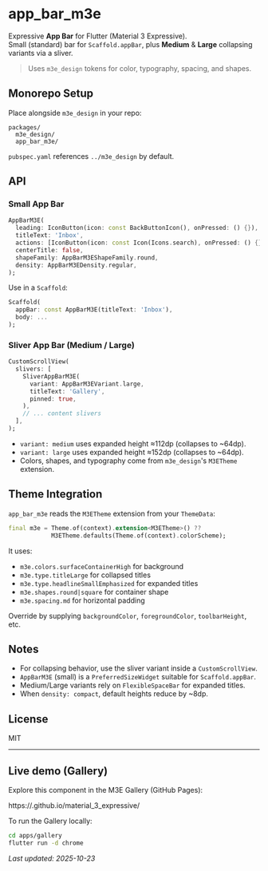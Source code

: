 # app_bar_m3e

Expressive **App Bar** for Flutter (Material 3 Expressive).  
Small (standard) bar for `Scaffold.appBar`, plus **Medium** & **Large** collapsing variants via a sliver.

> Uses `m3e_design` tokens for color, typography, spacing, and shapes.

## Monorepo Setup

Place alongside `m3e_design` in your repo:

```
packages/
  m3e_design/
  app_bar_m3e/
```

`pubspec.yaml` references `../m3e_design` by default.

## API

### Small App Bar

```dart
AppBarM3E(
  leading: IconButton(icon: const BackButtonIcon(), onPressed: () {}),
  titleText: 'Inbox',
  actions: [IconButton(icon: const Icon(Icons.search), onPressed: () {})],
  centerTitle: false,
  shapeFamily: AppBarM3EShapeFamily.round,
  density: AppBarM3EDensity.regular,
);
```

Use in a `Scaffold`:

```dart
Scaffold(
  appBar: const AppBarM3E(titleText: 'Inbox'),
  body: ...
);
```

### Sliver App Bar (Medium / Large)

```dart
CustomScrollView(
  slivers: [
    SliverAppBarM3E(
      variant: AppBarM3EVariant.large,
      titleText: 'Gallery',
      pinned: true,
    ),
    // ... content slivers
  ],
);
```

- `variant: medium` uses expanded height ≈112dp (collapses to ~64dp).
- `variant: large` uses expanded height ≈152dp (collapses to ~64dp).
- Colors, shapes, and typography come from `m3e_design`'s `M3ETheme` extension.

## Theme Integration

`app_bar_m3e` reads the `M3ETheme` extension from your `ThemeData`:

```dart
final m3e = Theme.of(context).extension<M3ETheme>() ??
            M3ETheme.defaults(Theme.of(context).colorScheme);
```

It uses:
- `m3e.colors.surfaceContainerHigh` for background
- `m3e.type.titleLarge` for collapsed titles
- `m3e.type.headlineSmallEmphasized` for expanded titles
- `m3e.shapes.round|square` for container shape
- `m3e.spacing.md` for horizontal padding

Override by supplying `backgroundColor`, `foregroundColor`, `toolbarHeight`, etc.

## Notes

- For collapsing behavior, use the sliver variant inside a `CustomScrollView`.
- `AppBarM3E` (small) is a `PreferredSizeWidget` suitable for `Scaffold.appBar`.
- Medium/Large variants rely on `FlexibleSpaceBar` for expanded titles.
- When `density: compact`, default heights reduce by ~8dp.

## License

MIT


---

## Live demo (Gallery)

Explore this component in the M3E Gallery (GitHub Pages):

https://<your-github-username>.github.io/material_3_expressive/

To run the Gallery locally:

```sh
cd apps/gallery
flutter run -d chrome
```

_Last updated: 2025-10-23_
